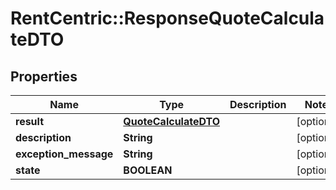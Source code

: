 # RentCentric::ResponseQuoteCalculateDTO

## Properties
Name | Type | Description | Notes
------------ | ------------- | ------------- | -------------
**result** | [**QuoteCalculateDTO**](QuoteCalculateDTO.md) |  | [optional] 
**description** | **String** |  | [optional] 
**exception_message** | **String** |  | [optional] 
**state** | **BOOLEAN** |  | [optional] 



